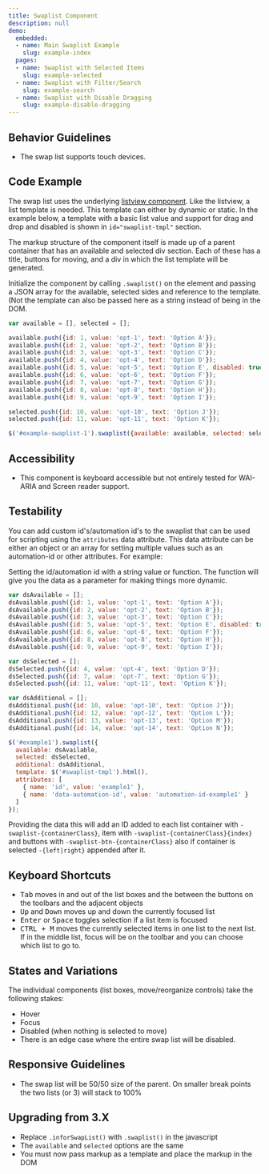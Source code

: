 ```yaml
---
title: Swaplist Component
description: null
demo:
  embedded:
  - name: Main Swaplist Example
    slug: example-index
  pages:
  - name: Swaplist with Selected Items
    slug: example-selected
  - name: Swaplist with Filter/Search
    slug: example-search
  - name: Swaplist with Disable Dragging
    slug: example-disable-dragging
---
```


## Behavior Guidelines

- The swap list supports touch devices.

## Code Example

The swap list uses the underlying [listview component](./basic-list). Like the listview, a list template is needed. This template can either by dynamic or static. In the example below, a template with a basic list value and support for drag and drop and disabled is shown in `id="swaplist-tmpl"` section.

The markup structure of the component itself is made up of a parent container that has an available and selected div section. Each of these has a title, buttons for moving, and a div in which the list template will be generated.

Initialize the component by calling `.swaplist()` on the element and passing a JSON array for the available, selected sides and reference to the template. (Not the template can also be passed here as a string instead of being in the DOM.

```javascript
var available = [], selected = [];

available.push({id: 1, value: 'opt-1', text: 'Option A'});
available.push({id: 2, value: 'opt-2', text: 'Option B'});
available.push({id: 3, value: 'opt-3', text: 'Option C'});
available.push({id: 4, value: 'opt-4', text: 'Option D'});
available.push({id: 5, value: 'opt-5', text: 'Option E', disabled: true});
available.push({id: 6, value: 'opt-6', text: 'Option F'});
available.push({id: 7, value: 'opt-7', text: 'Option G'});
available.push({id: 8, value: 'opt-8', text: 'Option H'});
available.push({id: 9, value: 'opt-9', text: 'Option I'});

selected.push({id: 10, value: 'opt-10', text: 'Option J'});
selected.push({id: 11, value: 'opt-11', text: 'Option K'});

$('#example-swaplist-1').swaplist({available: available, selected: selected, template: $('#swaplist-tmpl').html()});
```

## Accessibility

- This component is keyboard accessible but not entirely tested for WAI-ARIA and Screen reader support.

## Testability

You can add custom id's/automation id's to the swaplist that can be used for scripting using the `attributes` data attribute. This data attribute can be either an object or an array for setting multiple values such as an automation-id or other attributes. For example:

Setting the id/automation id with a string value or function. The function will give you the data as a parameter for making things more dynamic.

```js
var dsAvailable = [];
dsAvailable.push({id: 1, value: 'opt-1', text: 'Option A'});
dsAvailable.push({id: 2, value: 'opt-2', text: 'Option B'});
dsAvailable.push({id: 3, value: 'opt-3', text: 'Option C'});
dsAvailable.push({id: 5, value: 'opt-5', text: 'Option E', disabled: true});
dsAvailable.push({id: 6, value: 'opt-6', text: 'Option F'});
dsAvailable.push({id: 8, value: 'opt-8', text: 'Option H'});
dsAvailable.push({id: 9, value: 'opt-9', text: 'Option I'});

var dsSelected = [];
dsSelected.push({id: 4, value: 'opt-4', text: 'Option D'});
dsSelected.push({id: 7, value: 'opt-7', text: 'Option G'});
dsSelected.push({id: 11, value: 'opt-11', text: 'Option K'});

var dsAdditional = [];
dsAdditional.push({id: 10, value: 'opt-10', text: 'Option J'});
dsAdditional.push({id: 12, value: 'opt-12', text: 'Option L'});
dsAdditional.push({id: 13, value: 'opt-13', text: 'Option M'});
dsAdditional.push({id: 14, value: 'opt-14', text: 'Option N'});

$('#example1').swaplist({
  available: dsAvailable,
  selected: dsSelected,
  additional: dsAdditional,
  template: $('#swaplist-tmpl').html(),
  attributes: [
    { name: 'id', value: 'example1' },
    { name: 'data-automation-id', value: 'automation-id-example1' }
  ]
});
```

Providing the data this will add an ID added to each list container with `-swaplist-{containerClass}`, item with `-swaplist-{containerClass}{index}` and buttons with `-swaplist-btn-{containerClass}` also if container is selected `-{left|right}` appended after it.

## Keyboard Shortcuts

- <kbd>Tab</kbd> moves in and out of the list boxes and the between the buttons on the toolbars and the adjacent objects
- <kbd>Up</kbd> and <kbd>Down</kbd> moves up and down the currently focused list
- <kbd>Enter</kbd> or <kbd>Space</kbd> toggles selection if a list item is focused
- <kbd>CTRL + M</kbd> moves the currently selected items in one list to the next list. If in the middle list, focus will be on the toolbar and you can choose which list to go to.

## States and Variations

The individual components (list boxes, move/reorganize controls) take the following stakes:

- Hover
- Focus
- Disabled (when nothing is selected to move)
- There is an edge case where the entire swap list will be disabled.

## Responsive Guidelines

- The swap list will be 50/50 size of the parent. On smaller break points the two lists (or 3) will stack to 100%

## Upgrading from 3.X

- Replace `.inforSwapList()` with `.swaplist()` in the javascript
- The `available` and `selected` options are the same
- You must now pass markup as a template and place the markup in the DOM
